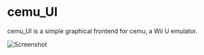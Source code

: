 # cemu_UI

cemu_UI is a simple graphical frontend for cemu, a Wii U emulator.

![Screenshot](screenshot.png)

